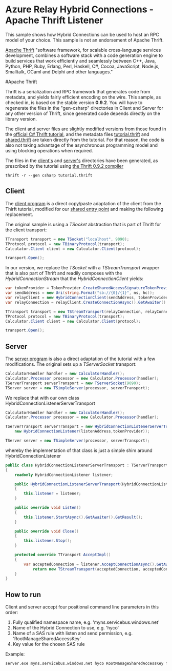 # Azure Relay Hybrid Connections - Apache Thrift Listener

This sample shows how Hybrid Connections can be used to host an RPC model of 
your choice. This sample is not an endorsement of Apache Thrift.

[Apache Thrift](https://thrift.apache.org/) "software framework, for scalable
cross-language services development, combines a software stack with a code
generation engine to build services that work efficiently and seamlessly between
C++, Java, Python, PHP, Ruby, Erlang, Perl, Haskell, C#, Cocoa, JavaScript,
Node.js, Smalltalk, OCaml and Delphi and other languages."

#Apache Thrift

Thrift is a serialization and RPC framework that generates code from metadata,
and yields fairly efficient encoding on the wire. This sample, as checked in, is
based on the stable version **0.9.2**. You will have to regenerate the files in
the "gen-csharp" directories in Client and Server for any other version of
Thrift, since generated code depends directly on the library version.

The client and server files are slightly modified versions from those found in
the [official C# Thrift tutorial](https://thrift.apache.org/tutorial/csharp),
and the metadata files [tutorial.thrift](tutorial.thrift) and
[shared.thrift](shared.thrift) are taken directly from the tutorial. For that reason, 
the code is also not taking advantage of the asynchronous programming model and 
using blocking operations when required. 

The files in the [client's](client/gen-sharp) and [server's](server/gen-sharp)
directories have been generated, as prescribed by the tutorial using [the Thrift
0.9.2
compiler](http://www.apache.org/dyn/closer.cgi?path=/thrift/0.9.2/thrift-0.9.2.exe)

<code>thrift -r --gen csharp tutorial.thrift</code>



## Client

The [client program](client/Program.cs) is a direct copy/paste adaptation of the client 
from the Thirft tutorial, modified for our [shared entry point](../common/Main.md) and 
making the following replacement.

The original sample is using a *TSocket* abstraction that is part of Thrift for the client
transport:

```C#
TTransport transport = new TSocket("localhost", 9090);
TProtocol protocol = new TBinaryProtocol(transport);
Calculator.Client client = new Calculator.Client(protocol);

transport.Open();
```

In our version, we replace the *TSocket* with a *TStreamTransport* wrapper that is 
also part of Thrift and readily composes with the *HybridConnectionStream* that the 
*HybridConnectionClient* yields:

```C#
var tokenProvider = TokenProvider.CreateSharedAccessSignatureTokenProvider(keyname, key);
var sendAddress = new Uri(string.Format("sb://{0}/{1}", ns, hc));
var relayClient = new HybridConnectionClient(sendAddress, tokenProvider);
var relayConnection = relayClient.CreateConnectionAsync().GetAwaiter().GetResult();

TTransport transport = new TStreamTransport(relayConnection, relayConnection);
TProtocol protocol = new TBinaryProtocol(transport);
Calculator.Client client = new Calculator.Client(protocol);

transport.Open();
```

## Server

The [server program](server/Program.cs) is also a direct adaptation of the tutorial
with a few modifications. The original sets up a *TServerSocket* transport:

```C#
CalculatorHandler handler = new CalculatorHandler();
Calculator.Processor processor = new Calculator.Processor(handler);
TServerTransport serverTransport = new TServerSocket(9090);
TServer server = new TSimpleServer(processor, serverTransport);
```

We replace that with our own class HybridConnectionListenerServerTransport

```C#           
CalculatorHandler handler = new CalculatorHandler();
Calculator.Processor processor = new Calculator.Processor(handler);

TServerTransport serverTransport = new HybridConnectionListenerServerTransport(
    new HybridConnectionListener(listenAddress,tokenProvider));

TServer server = new TSimpleServer(processor, serverTransport);
```

whereby the implementation of that class is just a simple shim around HybridConnectionListener

```C#
public class HybridConnectionListenerServerTransport : TServerTransport
{
    readonly HybridConnectionListener listener;

    public HybridConnectionListenerServerTransport(HybridConnectionListener listener)
    {
        this.listener = listener;
    }

    public override void Listen()
    {
        this.listener.StartAsync().GetAwaiter().GetResult();
    }

    public override void Close()
    {
        this.listener.Stop();
    }

    protected override TTransport AcceptImpl()
    {
        var acceptedConnection = listener.AcceptConnectionAsync().GetAwaiter().GetResult();
            return new TStreamTransport(acceptedConnection, acceptedConnection);
    }
}
```

## How to run

Client and server accept four positional command line parameters in this order:
1. Fully qualified namespace name, e.g. 'myns.servicebus.windows.net'
2. Name of the Hybrid Connection to use, e.g. 'hyco'
3. Name of a SAS rule with listen and send permission, e.g. 'RootManageSharedAccessKey'
4. Key value for the chosen SAS rule

Example:

```bash
server.exe myns.servicebus.windows.net hyco RootManageSharedAccessKey fNuEFnLHvSklCfSiSbrbd3bliTJbfi6dhbP2tMsnWSs=
```

